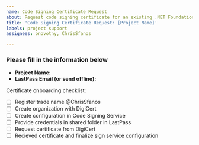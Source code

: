 ```yaml
---
name: Code Signing Certificate Request
about: Request code signing certificate for an existing .NET Foundation project
title: 'Code Signing Certificate Request: [Project Name]'
labels: project support
assignees: onovotny, ChrisSfanos

---
```


<!--
Please fill in the information below to request a code signing certificate for your existing .NET Foundation project.

You will need a LastPass account for receiving the credentials. If you'd prefer to provide the email address via email, please email project-support@dotnetfoundation.org with it.

You can ping on the project leader Slack channel for status, but
this is the primary way to request support to allow for tracking
and involving the project support team.

-->

### Please fill in the information below

- **Project Name:**
- **LastPass Email (or send offline):**

Certificate onboarding checklist:

- [ ] Register trade name @ChrisSfanos
- [ ] Create organization with DigiCert
- [ ] Create configuration in Code Signing Service
- [ ] Provide credentials in shared folder in LastPass
- [ ] Request certificate from DigiCert
- [ ] Recieved certificate and finalize sign service configuration
